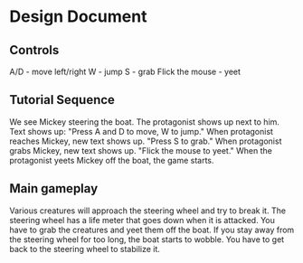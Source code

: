 # Design Document

## Controls
A/D - move left/right
W - jump
S - grab
Flick the mouse - yeet

## Tutorial Sequence
We see Mickey steering the boat.
The protagonist shows up next to him.
Text shows up:
"Press A and D to move, W to jump."
When protagonist reaches Mickey, new text shows up.
"Press S to grab."
When protagonist grabs Mickey, new text shows up.
"Flick the mouse to yeet."
When the protagonist yeets Mickey off the boat, the game starts.

## Main gameplay
Various creatures will approach the steering wheel and try to break it.
The steering wheel has a life meter that goes down when it is attacked.
You have to grab the creatures and yeet them off the boat.
If you stay away from the steering wheel for too long, the boat starts to wobble.
You have to get back to the steering wheel to stabilize it.